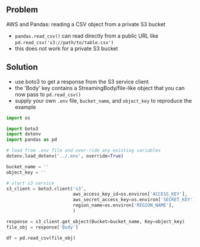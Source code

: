 ## Problem
AWS and Pandas: reading a CSV object from a private S3 bucket
* `pandas.read_csv()` can read directly from a public URL like `pd.read_csv('s3://path/to/table.csv')`
* this does not work for a private S3 bucket

## Solution
* use boto3 to get a response from the S3 service client
* the 'Body' key contains a StreamingBody/file-like object that you can now pass to `pd.read_csv()`
* supply your own `.env` file, `bucket_name`, and `object_key` to reproduce the example

```python
import os

import boto3
import dotenv
import pandas as pd

# load from .env file and over-ride any existing variables
dotenv.load_dotenv('../.env', override=True)

bucket_name = ''
object_key = ''

# start s3 service
s3_client = boto3.client('s3',
                         aws_access_key_id=os.environ['ACCESS_KEY'],
                         aws_secret_access_key=os.environ['SECRET_KEY'],
                         region_name=os.environ['REGION_NAME'],
                         )

response = s3_client.get_object(Bucket=bucket_name, Key=object_key)
file_obj = response['Body']

df = pd.read_csv(file_obj)
```
